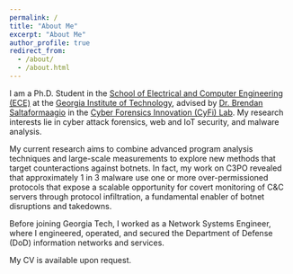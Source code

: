 ```yaml
---
permalink: /
title: "About Me"
excerpt: "About Me"
author_profile: true
redirect_from: 
  - /about/
  - /about.html
---
```


I am a Ph.D. Student in the [School of Electrical and Computer Engineering (ECE)](https://www.ece.gatech.edu/) at the [Georgia Institute of Technology](https://www.gatech.edu/), advised by [Dr. Brendan Saltaformaagio](https://saltaformaggio.ece.gatech.edu/) in the [Cyber Forensics Innovation (CyFi) Lab](https://cyfi.ece.gatech.edu/). My research interests lie in cyber attack forensics, web and IoT security, and malware analysis. 

My current research aims to combine advanced program analysis techniques and large-scale measurements to explore new methods that target counteractions against botnets. In fact, my work on C3PO revealed that approximately 1 in 3 malware use one or more over-permissioned protocols that expose a scalable opportunity for covert monitoring of C&C servers through protocol infiltration, a fundamental enabler of botnet disruptions and takedowns. 

Before joining Georgia Tech, I worked as a Network Systems Engineer, where I engineered, operated, and secured the Department of Defense (DoD) information networks and services.

My CV is available upon request.

